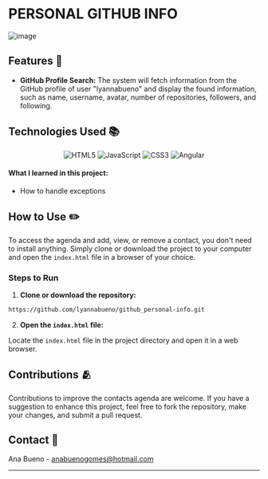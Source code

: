 # PERSONAL GITHUB INFO 

![image](https://github.com/lyannabueno/github_personal-info/assets/130186281/87a007ed-1412-49ad-bc29-c930261befa7)

## Features 🌟

- **GitHub Profile Search:** The system will fetch information from the GitHub profile of user "lyannabueno" and display the found information, such as name, username, avatar, number of repositories, followers, and following.

## Technologies Used 📚

<p align="center">
  <img src="https://img.shields.io/badge/html5-%23E34F26.svg?style=for-the-badge&logo=html5&logoColor=white" alt="HTML5">
  <img src="https://img.shields.io/badge/javascript-%23323330.svg?style=for-the-badge&logo=javascript&logoColor=%23F7DF1E" alt="JavaScript">
  <img src="https://img.shields.io/badge/css3-%231572B6.svg?style=for-the-badge&logo=css3&logoColor=white" alt="CSS3">
  <img src="https://img.shields.io/badge/angular-%23DD0031.svg?style=for-the-badge&logo=angular&logoColor=white" alt="Angular">
</p>

#### What I learned in this project:
- How to handle exceptions

## How to Use  ✏️

To access the agenda and add, view, or remove a contact, you don't need to install anything. Simply clone or download the project to your computer and open the `index.html` file in a browser of your choice.

### Steps to Run

1. **Clone or download the repository:**

```bash
https://github.com/lyannabueno/github_personal-info.git
```

2. **Open the `index.html` file:**

Locate the `index.html` file in the project directory and open it in a web browser.

## Contributions 🫂

Contributions to improve the contacts agenda are welcome. If you have a suggestion to enhance this project, feel free to fork the repository, make your changes, and submit a pull request.

## Contact 📩

Ana Bueno - anabuenogomes@hotmail.com

---
